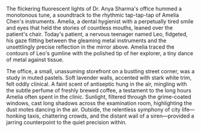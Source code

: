 The flickering fluorescent lights of Dr. Anya Sharma's office hummed a monotonous tune, a soundtrack to the rhythmic tap-tap-tap of Amelia Chen's instruments.  Amelia, a dental hygienist with a perpetually tired smile and eyes that held the stories of countless mouths, leaned over the patient's chair.  Today's patient, a nervous teenager named Leo, fidgeted, his gaze flitting between the gleaming metal instruments and the unsettlingly precise reflection in the mirror above.  Amelia traced the contours of Leo's gumline with the polished tip of her explorer, a tiny dance of metal against tissue.

The office, a small, unassuming storefront on a bustling street corner, was a study in muted pastels.  Soft lavender walls, accented with stark white trim, felt oddly clinical.  A faint scent of antiseptic hung in the air, mingling with the subtle perfume of freshly brewed coffee, a testament to the long hours Amelia often spent in the clinic.  Sunlight, filtered through the grime-coated windows, cast long shadows across the examination room, highlighting the dust motes dancing in the air. Outside, the relentless symphony of city life—honking taxis, chattering crowds, and the distant wail of a siren—provided a jarring counterpoint to the quiet precision within.
